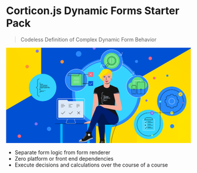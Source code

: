 
# Corticon.js Dynamic Forms Starter Pack

> Codeless Definition of Complex Dynamic Form Behavior 

![illustration](assets/illustration.png)

- Separate form logic from form renderer
- Zero platform or front end dependencies
- Execute decisions and calculations over the course of a course


